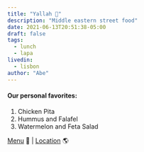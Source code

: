```yaml
---
title: "Yallah 🥗"
description: "Middle eastern street food"
date: 2021-06-13T20:51:38-05:00
draft: false
tags:
  - lunch
  - lapa
livedin:
  - lisbon
author: "Abe"
---
```


#### Our personal favorites:

1. Chicken Pita
2. Hummus and Falafel
3. Watermelon and Feta Salad

[Menu](https://www.instagram.com/yallahlisboa/?hl=en) 📖  |  [Location](https://g.page/betterhalfbar?share) 🌎
